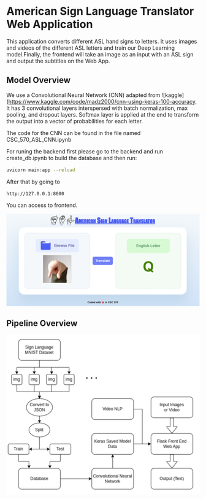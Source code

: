 # American Sign Language Translator Web Application


This application converts different ASL hand signs to letters. It uses images and videos of the different ASL letters and train our Deep Learning model.Finally, the frontend will take an image as an input with an ASL sign and output the subtitles on the Web App.

## Model Overview

We use a Convolutional Neural Network (CNN) adapted from ![kaggle](https://www.kaggle.com/code/madz2000/cnn-using-keras-100-accuracy. It has 3 convolutional layers interspersed with batch normalization, max pooling, and dropout layers. Softmax layer is applied at the end to transform the output into a vector of probabilities for each letter.

The code for the CNN can be found in the file named CSC_570_ASL_CNN.ipynb


For runing the backend first please go to the backend and run create_db.ipynb to build the database and then run:

```bash
uvicorn main:app --reload
```
After that by going to 
```
http://127.0.0.1:8000
```
 You can access to frontend.

 ![Frontend](./Images/webapp-in-action.png)

## Pipeline Overview

![Pipline](./Images/pipeline.png)

